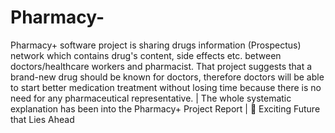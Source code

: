 # Pharmacy-
Pharmacy+ software project is sharing drugs information (Prospectus) network which contains drug's content, side effects etc. between doctors/healthcare workers and pharmacist. That project suggests that a brand-new drug should be known for doctors, therefore doctors will be able to start better medication treatment without losing time because there is no need for any pharmaceutical representative.  | The whole systematic explanation has been into the  Pharmacy+ Project Report |  🤩 Exciting Future that Lies Ahead
